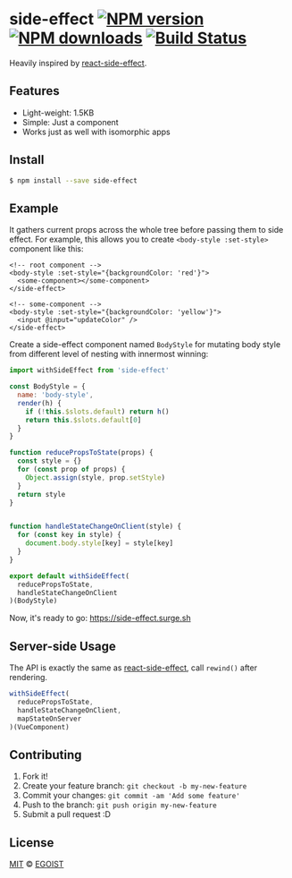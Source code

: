 # side-effect [![NPM version](https://img.shields.io/npm/v/side-effect.svg?style=flat-square)](https://npmjs.com/package/side-effect) [![NPM downloads](https://img.shields.io/npm/dm/side-effect.svg?style=flat-square)](https://npmjs.com/package/side-effect) [![Build Status](https://img.shields.io/circleci/project/egoist/side-effect/master.svg?style=flat-square)](https://circleci.com/gh/egoist/side-effect)

Heavily inspired by [react-side-effect](https://github.com/gaearon/react-side-effect).

## Features

- Light-weight: 1.5KB
- Simple: Just a component
- Works just as well with isomorphic apps

## Install

```bash
$ npm install --save side-effect
```

## Example

It gathers current props across the whole tree before passing them to side effect. For example, this allows you to create `<body-style :set-style>` component like this:

```vue
<!-- root component -->
<body-style :set-style="{backgroundColor: 'red'}">
  <some-component></some-component>
</side-effect>

<!-- some-component -->
<body-style :set-style="{backgroundColor: 'yellow'}">
  <input @input="updateColor" />
</side-effect>
```

Create a side-effect component named `BodyStyle` for mutating body style from different level of nesting with innermost winning:

```js
import withSideEffect from 'side-effect'

const BodyStyle = {
  name: 'body-style',
  render(h) {
    if (!this.$slots.default) return h()
    return this.$slots.default[0]
  }
}

function reducePropsToState(props) {
  const style = {}
  for (const prop of props) {
    Object.assign(style, prop.setStyle)
  }
  return style
}


function handleStateChangeOnClient(style) {
  for (const key in style) {
    document.body.style[key] = style[key]
  }
}

export default withSideEffect(
  reducePropsToState,
  handleStateChangeOnClient
)(BodyStyle)
```

Now, it's ready to go: https://side-effect.surge.sh

## Server-side Usage

The API is exactly the same as [react-side-effect](https://github.com/gaearon/react-side-effect#api), call `rewind()` after rendering.

```js
withSideEffect(
  reducePropsToState,
  handleStateChangeOnClient,
  mapStateOnServer
)(VueComponent)
```

## Contributing

1. Fork it!
2. Create your feature branch: `git checkout -b my-new-feature`
3. Commit your changes: `git commit -am 'Add some feature'`
4. Push to the branch: `git push origin my-new-feature`
5. Submit a pull request :D

## License

[MIT](https://egoist.mit-license.org/) © [EGOIST](https://github.com/egoist)
